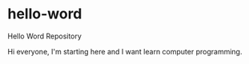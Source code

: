 # hello-word
Hello Word Repository

Hi everyone, 
I'm starting here and I want learn computer programming. 
